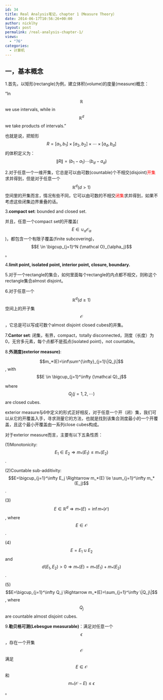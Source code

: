 ```yaml
---
id: 34
title: Real Analysis笔记，chapter 1（Measure Theory）
date: 2014-06-17T10:56:26+00:00
author: nicklhy
layout: post
permalink: /real-analysis-chapter-1/
views:
  - "76"
categories:
  - 计算机
---
```

## 一，基本概念

1.首先，以矩形(rectangle)为例，建立体积(volume)的度量(measure)概念：

“In $$\mathbb R$$ we use intervals, while in $${\mathbb R}^d$$ we take products of intervals.”

也就是说，把矩形 $$R=[a_1, b_1]\times [a_2, b_2] \times \cdots \times [a_d, b_d]$$ 的体积定义为： $$\|R\|=(b_1-a_1)\cdots(b_d-a_d)$$ 

2.对于任意一个一维开集，它总是可以由可数(countable)个不相交(disjoint)<span style="color: #ff0000;">开集</span>求并得到，但是对于任意一个 $${\mathbb R}^d (d>1)$$ 空间里的开集而言，情况有些不同，它可以由可数的不相交<span style="color: #ff0000;">闭集</span>求并得到，如果不考虑这些闭集边界重叠的话。

3.**compact set**: bounded and closed set.

并且，任意一个compact set的开覆盖( $$E \in \cup_\alpha {\mathcal O}_\alpha$$ )，都包含一个有限子覆盖(finite subcovering)， $$E \in \bigcup_{j=1}^N {\mathcal O}_{\alpha_j}$$ 。

4.**limit point, isolated point, interior point, closure, boundary.**

5.对于一个rectangle的集合，如何里面每个rectangle的内点都不相交，则称这个rectangle集合almost disjoint。

6.对于任意一个 $${\mathbb R}^d (d \ge 1)$$ 空间上的开子集 $$\mathcal O$$ ，它总是可以写成可数个almost disjoint closed cubes的并集。

7.**Cantor set**: 闭集，有界，compact，totally disconnected，测度（长度）为0，无穷多元素，每个点都不是孤点(isolated point)，not countable。

8.**外测度(exterior measure)**:

$$m_*(E)=\inf\sum^{\infty}_{j=1}\|Q_j\|$$ , with $$E \in \bigcup_{j=1}^\infty {\mathcal Q}_j$$ 

where $$Q_j (j=1,2, \cdots)$$ are closed cubes.

exterior measure与6中定义的形式正好相反，对于任意一个开（闭）集，我们可以从它的开覆盖入手，寻求测量它的方法，也就是找到该集合测度最小的一个开覆盖，且这个最小开覆盖由一系列close cubes构成。

对于exterior measure而言，主要有以下五条性质：

(1)Monotonicity: $$E_1 \in E_2 \Rightarrow m_*(E_1) \le m_*(E_2)$$ .

(2)Countable sub-additivity: $$E=\bigcup_{j=1}^\infty E_j \Rightarrow m_*(E) \le \sum_{j=1}^\infty m_*(E_j)$$ .

(3) $$E \in {\mathbb R}^d \Rightarrow m_*(E)=\inf m_*({\mathcal O})$$ , where $$E \in {\mathcal O}$$ .

(4) $$E=E_1 \cup E_2$$ and $$d(E_1,E_2)>0 \Rightarrow m_*(E)=m_*(E_1)+m_*(E_2)$$ .

(5) $$E=\bigcup_{j=1}^\infty Q_j \Rightarrow m_*(E)=\sum_{j=1}^\infty \|Q_j\|$$ , where $$Q_j$$ are countable almost disjoint cubes.

9.**勒贝格可测(Lebesgue measurable)**：满足对任意一个 $$\epsilon$$ ，存在一个开集 $$\mathcal O$$ 满足 $$E\in {\mathcal O}$$ 和 $$m_*({\mathcal O}-E) \le \epsilon$$ 。